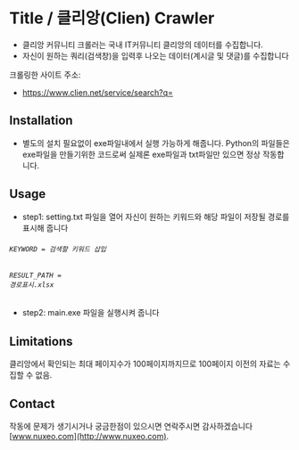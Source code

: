 # Title / 클리앙(Clien) Crawler
* 클리앙 커뮤니티 크롤러는 국내 IT커뮤니티 클리앙의 데이터를 수집합니다.
* 자신이 원하는 쿼리(검색창)을 입력후 나오는 데이터(계시글 및 댓글)를 수집합니다

크롤링한 사이트 주소:
* <https://www.clien.net/service/search?q=>

## Installation
* 별도의 설치 필요없이 exe파일내에서 실행 가능하게 해줍니다. Python의 파일들은 exe파일을 만들기위한 코드로써 실제론 exe파일과 txt파일만 있으면 정상 작동합니다.

## Usage
* step1: setting.txt 파일을 열어 자신이 원하는 키워드와 해당 파일이 저장될 경로를 표시해 줍니다
###### <code>KEYWORD = 검색할 키워드 삽입 </code>
###### <code>RESULT_PATH = 경로표시.xlsx</code>

* step2: main.exe 파일을 실행시켜 줍니다

## Limitations
클리앙에서 확인되는 최대 페이지수가 100페이지까지므로 100페이지 이전의 자료는 수집할 수 없음.

## Contact
작동에 문제가 생기시거나 궁금한점이 있으시면 연락주시면 감사하겠습니다 [www.nuxeo.com](http://www.nuxeo.com).
